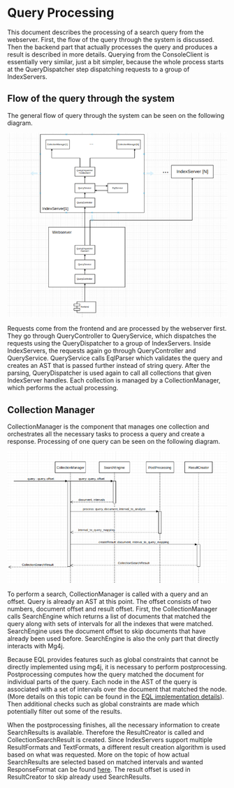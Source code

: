 # Query Processing
This document describes the processing of a search query from the webserver. First, the flow of the query through the system is discussed. Then the backend part that actually processes the query 
and produces a result is described in more details. Querying from the ConsoleClient is essentially very similar, just a bit simpler, because the whole process starts at the QueryDispatcher step 
dispatching requests to a group of IndexServers.

## Flow of the query through the system
The general flow of query through the system can be seen on the following diagram.

![alt text](../img/queryProcessingBigPicture.png)

Requests come from the frontend and are processed by the webserver first. They go through QueryController to QueryService, which dispatches the requests using the QueryDispatcher to a group of IndexServers. 
Inside IndexServers, the requests again go through QueryController and QueryService. QueryService calls EqlParser which validates the query and creates an AST that is passed further instead of string query. 
After the parsing, QueryDispatcher is used again to call all collections that given IndexServer handles. Each collection is managed by a CollectionManager, which performs the actual processing.

## Collection Manager
CollectionManager is the component that manages one collection and orchestrates all the necessary tasks to process a query and create a response. Processing of one query can be seen on the following diagram.

![alt text](../img/collectionManagerInternals.png)

To perform a search, CollectionManager is called with a query and an offset. Query is already an AST at this point. The offset consists of two numbers, document offset and result offset. First, the 
CollectionManager calls SearchEngine which returns a list of documents that matched the query along with sets of intervals for all the indexes that were matched. SearchEngine uses the document offset to 
skip documents that have already been used before. SearchEngine is also the only part that directly interacts with Mg4j. 

Because EQL provides features such as global constraints that cannot be directly implemented using mg4j, it is necessary to perform postprocessing. Postprocessing computes how the query matched 
the document for individual parts of the query. Each node in the AST of the query is associated with a set of intervals over the document that matched the node. (More details on this topic can be found in
the [EQL implementation details](./eql_impl.md)). Then additional checks such as global constraints are made which potentially filter out some of the results.

When the postprocessing finishes, all the necessary information to create SearchResults is available. Therefore the ResultCreator is called and CollectionSearchResult is created. Since IndexServers 
support multiple ResultFormats and TextFormats, a different result creation algorithm is used based on what was requested. More on the topic of how actual SearchResults are selected based on matched 
intervals and wanted ResponseFormat can be found [here](./result_format.md). The result offset is used in ResultCreator to skip already used SearchResults. 

